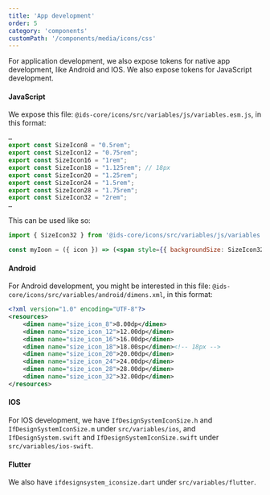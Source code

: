 ```yaml
---
title: 'App development'
order: 5
category: 'components'
customPath: '/components/media/icons/css'
---
```


For application development, we also expose tokens for native app development, like Android and IOS. We also expose
tokens for JavaScript development.

#### JavaScript

We expose this file: `@ids-core/icons/src/variables/js/variables.esm.js`, in this format:

```javascript
…
export const SizeIcon8 = "0.5rem";
export const SizeIcon12 = "0.75rem";
export const SizeIcon16 = "1rem";
export const SizeIcon18 = "1.125rem"; // 18px
export const SizeIcon20 = "1.25rem";
export const SizeIcon24 = "1.5rem";
export const SizeIcon28 = "1.75rem";
export const SizeIcon32 = "2rem";
…
```

This can be used like so:

```jsx
import { SizeIcon32 } from '@ids-core/icons/src/variables/js/variables.module.js';

const myIoon = ({ icon }) => (<span style={{ backgroundSize: SizeIcon32 SizeIcon32 }})/>);
```

#### Android

For Android development, you might be interested in this file: `@ids-core/icons/src/variables/android/dimens.xml`, in
this format:

```xml
<?xml version="1.0" encoding="UTF-8"?>
<resources>
    <dimen name="size_icon_8">8.00dp</dimen>
    <dimen name="size_icon_12">12.00dp</dimen>
    <dimen name="size_icon_16">16.00dp</dimen>
    <dimen name="size_icon_18">18.00sp</dimen><!-- 18px -->
    <dimen name="size_icon_20">20.00dp</dimen>
    <dimen name="size_icon_24">24.00dp</dimen>
    <dimen name="size_icon_28">28.00dp</dimen>
    <dimen name="size_icon_32">32.00dp</dimen>
</resources>
```

#### IOS

For IOS development, we have `IfDesignSystemIconSize.h` and `IfDesignSystemIconSize.m` under `src/variables/ios`,
and `IfDesignSystem.swift` and `IfDesignSystemIconSize.swift` under `src/variables/ios-swift`.

#### Flutter

We also have `ifdesignsystem_iconsize.dart` under `src/variables/flutter`.
